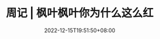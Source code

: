 ---
title: "周记 | 枫叶枫叶你为什么这么红"
description: 
date: 2022-12-15T19:51:50+08:00
image: DSC00028.jpg
math: 
license: 
hidden: false
comments: true
draft: true
---